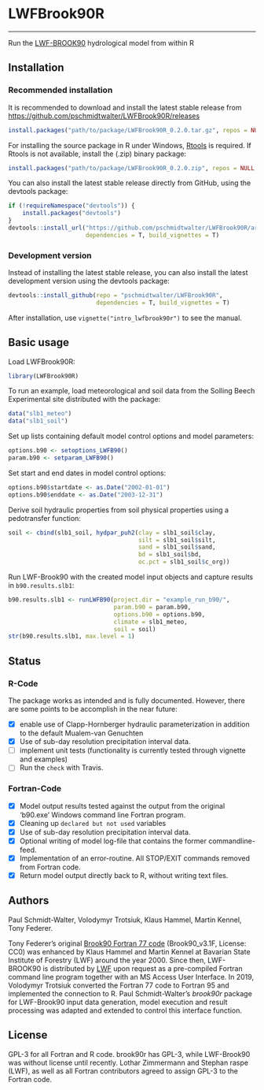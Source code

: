 
<!-- README.md is generated from README.Rmd. Please edit that file -->

# LWFBrook90R

-----

Run the
[LWF-BROOK90](https://www.lwf.bayern.de/boden-klima/wasserhaushalt/index.php)
hydrological model from within R

## Installation

### Recommended installation

It is recommended to download and install the latest stable release from
<https://github.com/pschmidtwalter/LWFBrook90R/releases>

``` r
install.packages("path/to/package/LWFBrook90R_0.2.0.tar.gz", repos = NULL, type = "source")
```

For installing the source package in R under Windows,
[Rtools](https://cran.r-project.org/bin/windows/Rtools/) is required. If
Rtools is not available, install the (.zip) binary package:

``` r
install.packages("path/to/package/LWFBrook90R_0.2.0.zip", repos = NULL, type = "binary")
```

You can also install the latest stable release directly from GitHub,
using the devtools package:

``` r
if (!requireNamespace("devtools")) {
    install.packages("devtools")
}
devtools::install_url("https://github.com/pschmidtwalter/LWFBrook90R/archive/v0.2.0.tar.gz",
                      dependencies = T, build_vignettes = T)
```

### Development version

Instead of installing the latest stable release, you can also install
the latest development version using the devtools package:

``` r
devtools::install_github(repo = "pschmidtwalter/LWFBrook90R", 
                         dependencies = T, build_vignettes = T)
```

After installation, use `vignette("intro_lwfbrook90r")` to see the
manual.

## Basic usage

Load LWFBrook90R:

``` r
library(LWFBrook90R)
```

To run an example, load meteorological and soil data from the Solling
Beech Experimental site distributed with the package:

``` r
data("slb1_meteo")
data("slb1_soil")
```

Set up lists containing default model control options and model
parameters:

``` r
options.b90 <- setoptions_LWFB90()
param.b90 <- setparam_LWFB90()
```

Set start and end dates in model control options:

``` r
options.b90$startdate <- as.Date("2002-01-01")
options.b90$enddate <- as.Date("2003-12-31")
```

Derive soil hydraulic properties from soil physical properties using a
pedotransfer function:

``` r
soil <- cbind(slb1_soil, hydpar_puh2(clay = slb1_soil$clay,
                                     silt = slb1_soil$silt,
                                     sand = slb1_soil$sand,
                                     bd = slb1_soil$bd,
                                     oc.pct = slb1_soil$c_org))
```

Run LWF-Brook90 with the created model input objects and capture results
in `b90.results.slb1`:

``` r
b90.results.slb1 <- runLWFB90(project.dir = "example_run_b90/",
                              param.b90 = param.b90,
                              options.b90 = options.b90,
                              climate = slb1_meteo,
                              soil = soil)
str(b90.results.slb1, max.level = 1)
```

## Status

### R-Code

The package works as intended and is fully documented. However, there
are some points to be accomplish in the near future:

  - [x] enable use of Clapp-Hornberger hydraulic parameterization in
    addition to the default Mualem-van Genuchten
  - [x] Use of sub-day resolution precipitation interval data.
  - [ ] implement unit tests (functionality is currently tested through
    vignette and examples)
  - [ ] Run the `check` with Travis.

### Fortran-Code

  - [x] Model output results tested against the output from the original
    ‘b90.exe’ Windows command line Fortran program.
  - [x] Cleaning up `declared but not used` variables
  - [x] Use of sub-day resolution precipitation interval data.
  - [x] Optional writing of model log-file that contains the former
    commandline-feed.
  - [x] Implementation of an error-routine. All STOP/EXIT commands
    removed from Fortran code.
  - [x] Return model output directly back to R, without writing text
    files.

## Authors

Paul Schmidt-Walter, Volodymyr Trotsiuk, Klaus Hammel, Martin Kennel,
Tony Federer.

Tony Federer’s original [Brook90 Fortran 77
code](http://www.ecoshift.net/brook/b90doc.html) (Brook90\_v3.1F,
License: CC0) was enhanced by Klaus Hammel and Martin Kennel at Bavarian
State Institute of Forestry (LWF) around the year 2000. Since then,
LWF-BROOK90 is distributed by
[LWF](https://www.lwf.bayern.de/boden-klima/wasserhaushalt/index.php)
upon request as a pre-compiled Fortran command line program together
with an MS Access User Interface. In 2019, Volodymyr Trotsiuk converted
the Fortran 77 code to Fortran 95 and implemented the connection to R.
Paul Schmidt-Walter’s *brook90r* package for LWF-Brook90 input data
generation, model execution and result processing was adapted and
extended to control this interface function.

## License

GPL-3 for all Fortran and R code. brook90r has GPL-3, while LWF-Brook90
was without license until recently. Lothar Zimmermann and Stephan raspe
(LWF), as well as all Fortran contributors agreed to assign GPL-3 to the
Fortran code.

